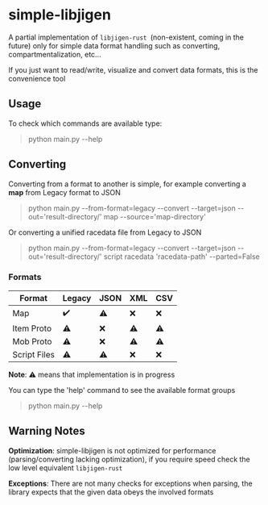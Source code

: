 # simple-libjigen

A partial implementation of `libjigen-rust `(non-existent, coming in the future) only for 
simple data format handling such as converting, compartmentalization, etc...

If you just want to read/write, visualize and convert data formats,
this is the convenience tool


## Usage
To check which commands are available type:
> python main.py --help

## Converting
Converting from a format to another is simple, for example converting a **map**
from Legacy format to JSON
> python main.py --from-format=legacy --convert --target=json --out='result-directory/' map --source='map-directory'

Or converting a unified racedata file from Legacy to JSON
> python main.py --from-format=legacy --convert --target=json --out='result-directory/' script racedata 'racedata-path' --parted=False

### Formats
| Format       | Legacy | JSON | XML | CSV |
|--------------|--------|------|-----|-----|
| Map          | ✔️     | ⚠️   | ❌   | ❌   |
| Item Proto   | ⚠️     | ❌    | ⚠️  | ⚠️  |
| Mob Proto    | ⚠️     | ❌    | ⚠️  | ⚠️  |
| Script Files | ⚠️     | ⚠️   | ❌   | ❌   |

**Note**: ⚠️ means that implementation is in progress️

You can type the 'help' command to see the available format groups
> python main.py --help

## Warning Notes
**Optimization**: simple-libjigen is not optimized for performance (parsing/converting lacking optimization),
if you require speed check the low level equivalent `libjigen-rust`

**Exceptions**: There are not many checks for exceptions when parsing,
the library expects that the given data obeys the involved formats
